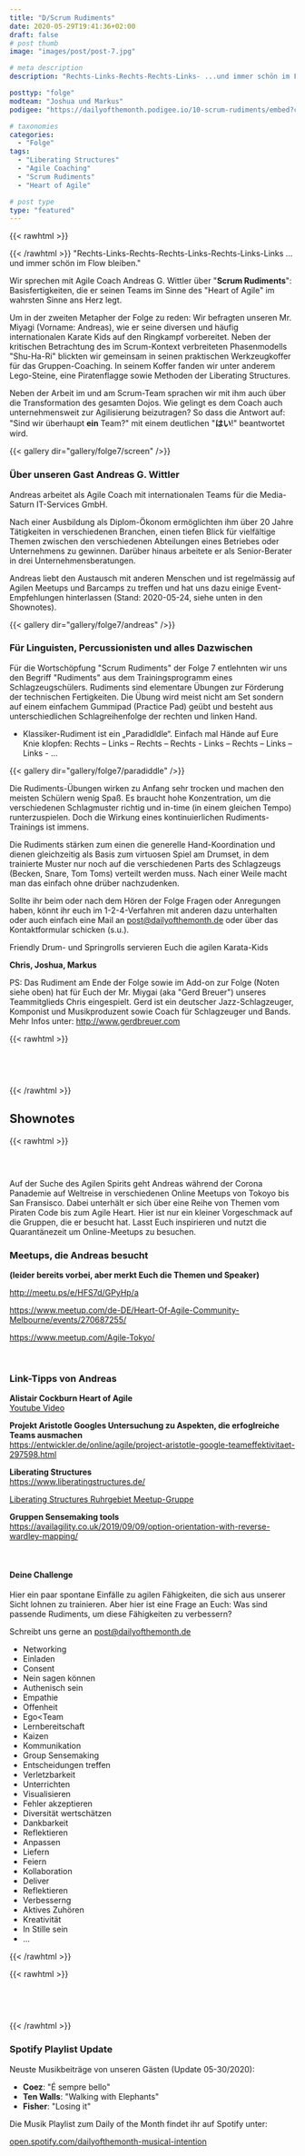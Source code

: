 ```yaml
---
title: "D/Scrum Rudiments"
date: 2020-05-29T19:41:36+02:00
draft: false
# post thumb
image: "images/post/post-7.jpg"

# meta description
description: "Rechts-Links-Rechts-Rechts-Links- ...und immer schön im Flow bleiben. Wir sprechen mit Agile Coach Andreas G. Wittler über Scrum Rudiments."

posttyp: "folge"
modteam: "Joshua und Markus"
podigee: "https://dailyofthemonth.podigee.io/10-scrum-rudiments/embed?context=external&token=QF6-YlsxZHu4kZ6-j8riZQ"

# taxonomies
categories: 
  - "Folge"
tags:
  - "Liberating Structures"
  - "Agile Coaching"
  - "Scrum Rudiments"
  - "Heart of Agile"

# post type
type: "featured"
---
```

{{< rawhtml >}}
<script class="podigee-podcast-player" src="https://cdn.podigee.com/podcast-player/javascripts/podigee-podcast-player.js" data-configuration="https://dailyofthemonth.podigee.io/10-scrum-rudiments/embed?">
</script>
{{< /rawhtml >}}
"Rechts-Links-Rechts-Rechts-Links-Rechts-Links-Links ... und immer schön im Flow bleiben."

Wir sprechen mit Agile Coach Andreas G. Wittler über "**Scrum Rudiments**": Basisfertigkeiten, die er seinen Teams im Sinne des "Heart of Agile" im wahrsten Sinne ans Herz legt. 

Um in der zweiten Metapher der Folge zu reden: Wir befragten unseren Mr. Miyagi (Vorname: Andreas), wie er seine diversen und häufig internationalen Karate Kids auf den Ringkampf vorbereitet. Neben der kritischen Betrachtung des im Scrum-Kontext verbreiteten Phasenmodells "Shu-Ha-Ri" blickten wir gemeinsam in seinen praktischen Werkzeugkoffer für das Gruppen-Coaching. In seinem Koffer fanden wir unter anderem Lego-Steine, eine Piratenflagge sowie Methoden der Liberating Structures.

Neben der Arbeit im und am Scrum-Team sprachen wir mit ihm auch über die Transformation des gesamten Dojos. Wie gelingt es dem Coach auch unternehmensweit zur Agilisierung beizutragen? So dass die Antwort auf: "Sind wir überhaupt **ein** Team?" mit einem deutlichen "**はい**!" beantwortet wird.

{{< gallery dir="gallery/folge7/screen" />}}

### Über unseren Gast Andreas G. Wittler ###
Andreas arbeitet als Agile Coach mit internationalen Teams für die Media-Saturn IT-Services GmbH.

Nach einer Ausbildung als Diplom-Ökonom ermöglichten ihm über 20 Jahre Tätigkeiten in verschiedenen Branchen, einen tiefen Blick für vielfältige Themen zwischen den verschiedenen Abteilungen eines Betriebes oder Unternehmens zu gewinnen. Darüber hinaus arbeitete er als Senior-Berater in drei Unternehmensberatungen.

Andreas liebt den Austausch mit anderen Menschen und ist regelmässig auf Agilen Meetups und Barcamps zu treffen und hat uns dazu einige Event-Empfehlungen hinterlassen (Stand: 2020-05-24, siehe unten in den Shownotes).

{{< gallery dir="gallery/folge7/andreas" />}}

### Für Linguisten, Percussionisten und alles Dazwischen ###
Für die Wortschöpfung "Scrum Rudiments" der Folge 7 entlehnten wir uns den Begriff "Rudiments" aus dem Trainingsprogramm eines Schlagzeugschülers.
Rudiments sind elementare Übungen zur Förderung der technischen Fertigkeiten. Die Übung wird meist nicht am Set sondern auf einem einfachem Gummipad (Practice Pad) geübt und besteht aus unterschiedlichen Schlagreihenfolge der rechten und linken Hand.
  - Klassiker-Rudiment ist ein „Paradidldle“. Einfach mal Hände auf Eure Knie klopfen: 
    Rechts – Links – Rechts – Rechts - Links – Rechts – Links – Links - ...

{{< gallery dir="gallery/folge7/paradiddle" />}}

Die Rudiments-Übungen wirken zu Anfang sehr trocken und machen den meisten Schülern wenig Spaß. Es braucht hohe Konzentration, um die verschiedenen Schlagmuster richtig und in-time (in einem gleichen Tempo) runterzuspielen. Doch die Wirkung eines kontinuierlichen Rudiments-Trainings ist immens.

Die Rudiments stärken zum einen die generelle Hand-Koordination und dienen gleichzeitig als Basis zum virtuosen Spiel am Drumset, in dem trainierte Muster nur noch auf die verschiedenen Parts des Schlagzeugs (Becken, Snare, Tom Toms) verteilt werden muss. Nach einer Weile macht man das einfach ohne drüber nachzudenken.

Sollte ihr beim oder nach dem Hören der Folge Fragen oder Anregungen haben, könnt ihr euch im 1-2-4-Verfahren mit anderen dazu unterhalten oder auch einfach eine
Mail an [post@dailyofthemonth.de](mailto:post@dailyofthemonth.de) oder über das Kontaktformular schicken (s.u.).

Friendly Drum- und Springrolls servieren Euch die agilen Karata-Kids 

**Chris, Joshua, Markus**

PS: Das Rudiment am Ende der Folge sowie im Add-on zur Folge (Noten siehe oben) hat für Euch der Mr. Miygai (aka "Gerd Breuer") unseres Teammitglieds Chris eingespielt. Gerd ist ein deutscher Jazz-Schlagzeuger, Komponist und Musikproduzent sowie Coach für Schlagzeuger und Bands. Mehr Infos unter: http://www.gerdbreuer.com

{{< rawhtml >}}<!--Abstand 60px --> <div style="padding-top:60px;"></div>{{< /rawhtml >}}

## Shownotes 

{{< rawhtml >}}<!--Abstand 60px --> <div style="padding-top:30px;"></div>
<p>Auf der Suche des Agilen Spirits geht Andreas während der Corona Panademie auf Weltreise in verschiedenen Online Meetups von Tokoyo bis San Fransisco. Dabei unterhält er sich über eine Reihe von Themen vom Piraten Code bis zum Agile Heart. Hier ist nur ein kleiner Vorgeschmack auf die Gruppen, die er besucht hat. Lasst Euch inspirieren und nutzt die Quarantänezeit um Online-Meetups zu besuchen.</p>
<h3><strong>Meetups, die Andreas besucht</strong></h3>
 <strong>(leider bereits vorbei, aber merkt Euch die Themen und Speaker)</strong>
<p><a href="http://meetu.ps/e/HFS7d/GPyHp/a">http://meetu.ps/e/HFS7d/GPyHp/a</a></p>
<p><a href="https://www.meetup.com/de-DE/Heart-Of-Agile-Community-Melbourne/events/270687255/">https://www.meetup.com/de-DE/Heart-Of-Agile-Community-Melbourne/events/270687255/</a></p>
<p><a href="https://www.meetup.com/Agile-Tokyo/">https://www.meetup.com/Agile-Tokyo/</a></p>
<p>&nbsp;</p>
<h3><strong>Link-Tipps von Andreas</strong></h3>
<p><strong>Alistair Cockburn Heart of Agile</strong> <br />
<a href="https://www.youtube.com/watch?v=2e-7TFa9NhU">Youtube Video</a></p>
<p><strong>Projekt Aristotle Googles Untersuchung zu Aspekten, die erfoglreiche Teams ausmachen</strong> <br /><a href="https://entwickler.de/online/agile/project-aristotle-google-teameffektivitaet-297598.html">https://entwickler.de/online/agile/project-aristotle-google-teameffektivitaet-297598.html</a></p>
<p><strong>Liberating Structures</strong><br /><a href="https://www.liberatingstructures.de/">https://www.liberatingstructures.de/</a></p>
<a href="http://meetu.ps/c/4gP2T/GPyHp/a">Liberating Structures Ruhrgebiet Meetup-Gruppe</a><br/>
<p><strong>Gruppen Sensemaking tools</strong><br/><a href="https://availagility.co.uk/2019/09/09/option-orientation-with-reverse-wardley-mapping/">https://availagility.co.uk/2019/09/09/option-orientation-with-reverse-wardley-mapping/</a></p>
<p>&nbsp;</p>
<h4>Deine Challenge</h4>
<p>Hier ein paar spontane Einfälle zu agilen Fähigkeiten, die sich aus unserer Sicht lohnen zu trainieren. Aber hier ist eine Frage an Euch: Was sind passende Rudiments, um diese Fähigkeiten zu verbessern?</p>
</p>

Schreibt uns gerne an <a href="mailto:post@dailyofthemonth.de">post@dailyofthemonth.de</a></p>
<ul>
<li>Networking</li>
<li>Einladen</li>
<li>Consent</li>
<li>Nein sagen können</li>
<li>Authenisch sein</li>
<li>Empathie</li>
<li>Offenheit</li>
<li>Ego&lt;Team</li>
<li>Lernbereitschaft</li>
<li>Kaizen</li>
<li>Kommunikation</li>
<li>Group Sensemaking</li>
<li>Entscheidungen treffen</li>
<li>Verletzbarkeit</li>
<li>Unterrichten</li>
<li>Visualisieren</li>
<li>Fehler akzeptieren</li>
<li>Diversität wertschätzen</li>
<li>Dankbarkeit</li>
<li>Reflektieren</li>
<li>Anpassen</li>
<li>Liefern</li>
<li>Feiern</li>
<li>Kollaboration</li>
<li>Deliver</li>
<li>Reflektieren</li>
<li>Verbesserng</li>
<li>Aktives Zuhören</li>
<li>Kreativität</li>
<li>In Stille sein </li>
<li>...</li>
</ul></p>

{{< /rawhtml >}}

{{< rawhtml >}}<!--Abstand 60px --> <div style="padding-top:60px;"></div>{{< /rawhtml >}}

### Spotify Playlist Update

Neuste Musikbeiträge von unseren Gästen (Update 05-30/2020):

- **Coez**: "É sempre bello"
- **Ten Walls**: "Walking with Elephants" 
- **Fisher**: "Losing it" 

Die Musik Playlist zum Daily of the Month findet ihr auf Spotify unter:

[open.spotify.com/dailyofthemonth-musical-intention](https://open.spotify.com/playlist/7JhdzxbDsQ5HByfS4KjI5e?si=zbzErbulQUqPZ12GdhNIwQ)